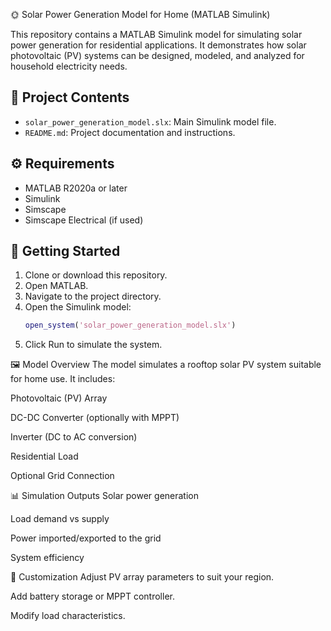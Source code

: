 🌞 Solar Power Generation Model for Home (MATLAB Simulink)

This repository contains a MATLAB Simulink model for simulating solar power generation for residential applications. It demonstrates how solar photovoltaic (PV) systems can be designed, modeled, and analyzed for household electricity needs.

## 📂 Project Contents

- `solar_power_generation_model.slx`: Main Simulink model file.
- `README.md`: Project documentation and instructions.

## ⚙️ Requirements

- MATLAB R2020a or later
- Simulink
- Simscape
- Simscape Electrical (if used)

## 🚀 Getting Started

1. Clone or download this repository.
2. Open MATLAB.
3. Navigate to the project directory.
4. Open the Simulink model:
   ```matlab
   open_system('solar_power_generation_model.slx')
5. Click Run to simulate the system.

🖼 Model Overview
The model simulates a rooftop solar PV system suitable for home use. It includes:

Photovoltaic (PV) Array

DC-DC Converter (optionally with MPPT)

Inverter (DC to AC conversion)

Residential Load

Optional Grid Connection

📊 Simulation Outputs
Solar power generation

Load demand vs supply

Power imported/exported to the grid

System efficiency

🔧 Customization
Adjust PV array parameters to suit your region.

Add battery storage or MPPT controller.

Modify load characteristics.
